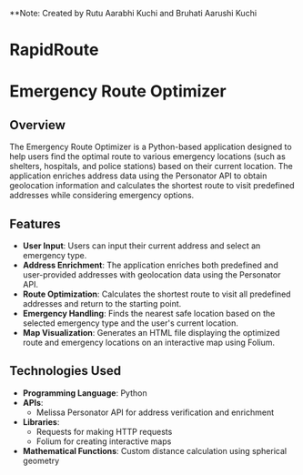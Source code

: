 **Note: Created by Rutu Aarabhi Kuchi and Bruhati Aarushi Kuchi
# RapidRoute

# Emergency Route Optimizer

## Overview

The Emergency Route Optimizer is a Python-based application designed to help users find the optimal route to various emergency locations (such as shelters, hospitals, and police stations) based on their current location. The application enriches address data using the Personator API to obtain geolocation information and calculates the shortest route to visit predefined addresses while considering emergency options.

## Features

- **User  Input**: Users can input their current address and select an emergency type.
- **Address Enrichment**: The application enriches both predefined and user-provided addresses with geolocation data using the Personator API.
- **Route Optimization**: Calculates the shortest route to visit all predefined addresses and return to the starting point.
- **Emergency Handling**: Finds the nearest safe location based on the selected emergency type and the user's current location.
- **Map Visualization**: Generates an HTML file displaying the optimized route and emergency locations on an interactive map using Folium.

## Technologies Used
- **Programming Language**: Python
- **APIs**: 
  - Melissa Personator API for address verification and enrichment
- **Libraries**:
  - Requests for making HTTP requests
  - Folium for creating interactive maps
- **Mathematical Functions**: Custom distance calculation using spherical geometry
